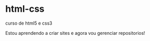 # html-css
 curso de html5 e css3

 Estou aprendendo a criar sites e agora vou gerenciar repositorios!
